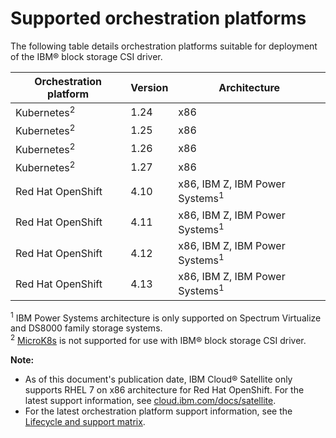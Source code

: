 # Supported orchestration platforms

The following table details orchestration platforms suitable for deployment of the IBM® block storage CSI driver.

|Orchestration platform| Version |Architecture|
|----------------------|---------|------------|
|Kubernetes<sup>2</sup>| 1.24    |x86|
|Kubernetes<sup>2</sup>| 1.25    |x86|
|Kubernetes<sup>2</sup>| 1.26    |x86|
|Kubernetes<sup>2</sup>| 1.27    |x86|
|Red Hat OpenShift| 4.10    |x86, IBM Z, IBM Power Systems<sup>1</sup>|
|Red Hat OpenShift| 4.11    |x86, IBM Z, IBM Power Systems<sup>1</sup>|
|Red Hat OpenShift| 4.12    |x86, IBM Z, IBM Power Systems<sup>1</sup>|
|Red Hat OpenShift| 4.13    |x86, IBM Z, IBM Power Systems<sup>1</sup>|

<sup>1</sup> IBM Power Systems architecture is only supported on Spectrum Virtualize and DS8000 family storage systems.<br>
<sup>2</sup> [MicroK8s](https://microk8s.io/) is not supported for use with IBM® block storage CSI driver.

**Note:** 
- As of this document's publication date, IBM Cloud® Satellite only supports RHEL 7 on x86 architecture for Red Hat OpenShift. For the latest support information, see [cloud.ibm.com/docs/satellite](https://cloud.ibm.com/docs/satellite).
- For the latest orchestration platform support information, see the [Lifecycle and support matrix](https://www.ibm.com/docs/en/stg-block-csi-driver?topic=SSRQ8T/landing/csi_lifecycle_support_matrix.html).
